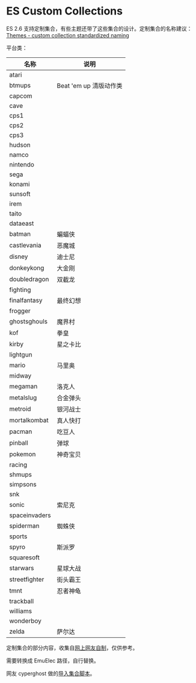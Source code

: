 # ES Custom Collections

ES 2.6 支持定制集合，有些主题还带了这些集合的设计。定制集合的名称建议：[Themes - custom collection standardized naming](https://retropie.org.uk/forum/topic/12024/themes-custom-collection-standardized-naming)

平台类：

名称 | 说明
---|---
atari |
btmups | Beat 'em up 清版动作类
capcom |
cave |
cps1 |
cps2 |
cps3 |
hudson |
namco |
nintendo |
sega |
konami |
sunsoft |
irem |
taito |
dataeast |
batman | 蝙蝠侠
castlevania | 恶魔城
disney | 迪士尼
donkeykong | 大金刚
doubledragon | 双截龙
fighting |
finalfantasy | 最终幻想
frogger |
ghostsghouls | 魔界村
kof | 拳皇
kirby | 星之卡比
lightgun |
mario | 马里奥
midway |
megaman | 洛克人
metalslug | 合金弹头
metroid | 银河战士
mortalkombat | 真人快打
pacman | 吃豆人
pinball | 弹球
pokemon | 神奇宝贝
racing |
shmups |
simpsons |
snk |
sonic | 索尼克
spaceinvaders |
spiderman | 蜘蛛侠
sports |
spyro | 斯派罗
squaresoft |
starwars | 星球大战
streetfighter | 街头霸王
tmnt | 忍者神龟
trackball |
williams |
wonderboy |
zelda | 萨尔达

定制集合的部分内容，收集自[网上网友自制](https://retropie.org.uk/forum/topic/13055/share-your-collections)，仅供参考。

需要转换成 EmuElec 路径，自行替换。

网友 cyperghost 做的[导入集合脚本](https://github.com/crcerror/ES-Pathfinder-Custom-Collection)。
